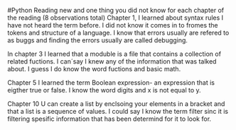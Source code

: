 #Python Reading 
new and one thing you did not know for each chapter of the reading (8 observations total)
Chapter 1, I learned about syntax rules I have not heard the term before. I did not know it comes in to fromes the tokens and structure of a language. 
I know that errors usually are refered to as buggs and finding the errors usually are called debugging. 

In chapter 3  I learned that a moduble is a file that contains a collection of related fuctions. 
I can´say I knew any of the information that was talked about. I guess I do know the word fuctions and basic math. 

Chapter 5 I learned the term Boolean expression- an expression that is eigther true or false. 
I know the word digits and x is not equal to y.

Chapter 10
U can create a list by enclsoing your elements in a bracket and that a list is a sequence of values. 
I could say I know the term filter sinc it is filtering spesific information that has been determind for it to look for.

